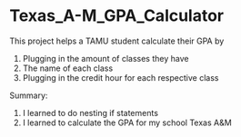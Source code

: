 # Texas_A-M_GPA_Calculator
This project helps a TAMU student calculate their GPA by
1. Plugging in the amount of classes they have
2. The name of each class
3. Plugging in the credit hour for each respective class

Summary: 
1. I learned to do nesting if statements
2. I learned to calculate the GPA for my school Texas A&M

